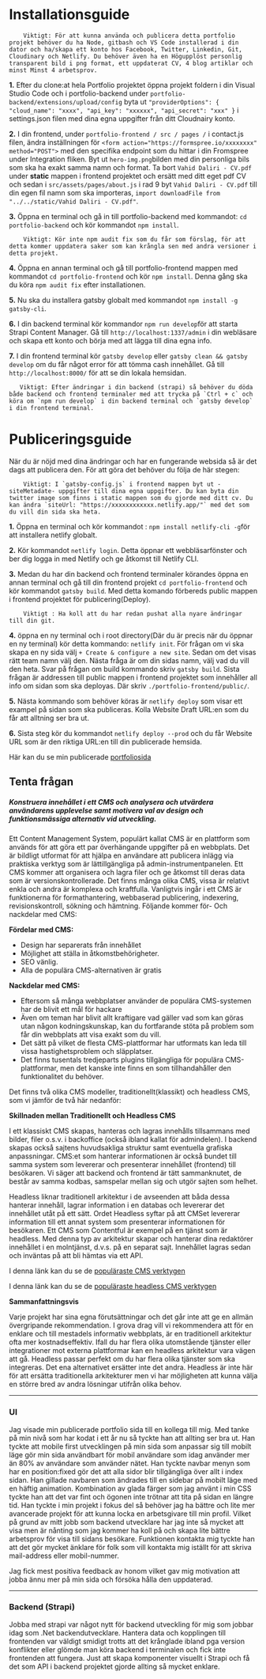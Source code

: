 # Installationsguide

        Viktigt: För att kunna använda och publicera detta portfolio projekt behöver du ha Node, gitbash och VS Code installerad i din dator och ha/skapa ett konto hos Facebook, Twitter, Linkedin, Git, Cloudinary och Netlify. Du behöver även ha en Högupplöst personlig transparent bild i png format, ett uppdaterat CV, 4 blog artiklar och minst Minst 4 arbetsprov.

**1.** Efter du clone:at hela Portfolio projektet öppna projekt foldern i din Visual Studio Code och i portfolio-backend under `portfolio-backend/extensions/upload/config` byta ut `"providerOptions": { "cloud_name": "xxxx", "api_key": "xxxxxx", "api_secret": "xxx" }` i settings.json filen med dina egna uppgifter från ditt Cloudnairy konto.

**2.** I din frontend, under `portfolio-frontend / src / pages /` i contact.js filen, ändra inställningen för `<form action="https://formspree.io/xxxxxxxx" method="POST">` med den specifika endpoint som du hittar i din Fromspree under Integration fliken. Byt ut `hero-img.png`bilden med din personliga bils som ska ha exakt samma namn och format. Ta bort `Vahid Daliri - CV.pdf` under **static** mappen i frontend projektet och ersätt med ditt eget pdf CV och sedan i `src/assets/pages/about.js` i rad 9 byt `Vahid Daliri - CV.pdf` till din egen fil namn som ska importeras, `import downloadFile from "../../static/Vahid Daliri - CV.pdf"`.  

**3.** Öppna en terminal och gå in till portfolio-backend med kommandot: `cd portfolio-backend` och kör kommandot `npm install`.
        
        Viktigt: Kör inte npm audit fix som du får som förslag, för att detta kommer uppdatera saker som kan krångla sen med andra versioner i detta projekt.
        
**4.** Öppna en annan terminal och gå till portfolio-frontend mappen med kommandot `cd portfolio-frontend` och kör `npm install`. Denna gång ska du köra `npm audit fix` efter installationen.

**5.** Nu ska du installera gatsby globalt med kommandot `npm install -g gatsby-cli`.

**6.** I din backend terminal kör kommandor `npm run develop`för att starta Strapi Content Manager. Gå till `http://localhost:1337/admin` i din webläsare och skapa ett konto och börja med att lägga till dina egna info.

**7.** I din frontend terminal kör `gatsby develop` eller `gatsby clean && gatsby develop` om du får något error för att tömma cash innehållet. Gå till `http://localhost:8000/` för att se din lokala hemsidan.
       
       Viktigt: Efter ändringar i din backend (strapi) så behöver du döda både backend och frontend terminaler med att trycka på `Ctrl + c` och köra om `npm run develop` i din backend terminal och `gatsby develop` i din frontend terminal.
       

# Publiceringsguide

När du är nöjd med dina ändringar och har en fungerande websida så är det dags att publicera den. För att göra det behöver du följa de här stegen:

        Viktigt: I `gatsby-config.js` i frontend mappen byt ut -siteMetadate- uppgifter till dina egna uppgifter. Du kan byta din twitter image som finns i static mappen som du gjorde med ditt cv. Du kan ändra `siteUrl: "https://xxxxxxxxxxxx.netlify.app/"` med det som du vill din sida ska heta.
        
**1.** Öppna en terminal och kör kommandot : `npm install netlify-cli -g`för att installera netlify globalt.

**2.** Kör kommandot `netlify login`. Detta öppnar ett webbläsarfönster och ber dig logga in med Netlify och ge åtkomst till Netlify CLI.

**3.** Medan du har din backend och frontend terminaler körandes öppna en annan terminal och gå till din frontend projekt `cd portfolio-frontend` och kör kommandot `gatsby build`. Med detta komando förbereds public mappen i frontend projektet för publicering(Deploy).

        Viktigt : Ha koll att du har redan pushat alla nyare ändringar till din git.
        
**4.** öppna en ny terminal och i root directory(Där du är precis när du öppnar en ny terminal) kör detta kommando: `netlify init`. För frågan om vi ska skapa en ny sida välj `+ Create & configure a new site`. Sedan om det visas rätt team namn välj den. Nästa fråga är om din sidas namn, välj vad du vill den heta. Svar på frågan om build kommando skriv `gatsby build`. Sista frågan är addressen till public mappen i frontend projektet som innehåller all info om sidan som ska deployas. Där skriv `./portfolio-frontend/public/`.

**5.** Nästa kommando som behöver köras är `netlify deploy` som visar ett exampel på sidan som ska publiceras. Kolla Website Draft URL:en som du får att alltning ser bra ut.

**6.** Sista steg kör du kommandot `netlify deploy --prod` och du får Website URL som är den riktiga URL:en till din publicerade hemsida.

Här kan du se min publicerade [portfoliosida](https://vahid-daliri-portfolio.netlify.app/)

## Tenta frågan

##### Konstruera innehållet i ett CMS och analysera och utvärdera användarens upplevelse samt motivera val av design och funktionsmässiga alternativ vid utveckling. 

Ett Content Management System, populärt kallat CMS är en plattform som används för att göra ett par överhängande uppgifter på en webbplats. Det är bildligt utformat för att hjälpa en användare att publicera inlägg via praktiska verktyg som är lättillgängliga på admin-instrumentpanelen. 
Ett CMS kommer att organisera och lagra filer och ge åtkomst till deras data som är versionskontrollerade. Det finns många olika CMS, vissa är relativt enkla och andra är komplexa och kraftfulla. Vanligtvis ingår i ett CMS är funktionerna för formathantering, webbaserad publicering, indexering, revisionskontroll, sökning och hämtning. Följande kommer för- Och nackdelar med CMS:

**Fördelar med CMS:**

+ Design har separerats från innehållet
+ Möjlighet att ställa in åtkomstbehörigheter.
+ SEO vänlig.
+ Alla de populära CMS-alternativen är gratis

**Nackdelar med CMS:**

+ Eftersom så många webbplatser använder de populära CMS-systemen har de blivit ett mål för hackare
+ Även om teman har blivit allt kraftigare vad gäller vad som kan göras utan någon kodningskunskap, kan du fortfarande stöta på problem som får din webbplats att visa exakt som du vill.
+ Det sätt på vilket de flesta CMS-plattformar har utformats kan leda till vissa hastighetsproblem och släpplatser.
+ Det finns tusentals tredjeparts plugins tillgängliga för populära CMS-plattformar, men det kanske inte finns en som tillhandahåller den funktionalitet du behöver.

Det finns två olika CMS modeller, traditionellt(klassikt) och headless CMS, som vi jämför de två här nedanför:

**Skillnaden mellan Traditionellt och Headless CMS**

I ett klassiskt CMS skapas, hanteras och lagras innehålls tillsammans med bilder, filer o.s.v. i backoffice (också ibland kallat för admindelen). I backend skapas också sajtens huvudsakliga struktur samt eventuella grafiska anpassningar. CMS:et som hanterar informationen är också bundet till samma system som levererar och presenterar innehållet (frontend) till besökaren. Vi säger att backend och frontend är tätt sammanknutet, de består av samma kodbas, samspelar mellan sig och utgör sajten som helhet.

Headless liknar traditionell arkitektur i de avseenden att båda dessa hanterar innehåll, lagrar information i en databas och levererar det innehållet utåt på ett sätt. Ordet Headless syftar på att CMSet levererar information till ett annat system som presenterar informationen för besökaren. Ett CMS som Contentful är exempel på en tjänst som är headless. Med denna typ av arkitektur skapar och hanterar dina redaktörer innehållet i en molntjänst, d.v.s. på en separat sajt. Innehållet lagras sedan och inväntas på att bli hämtas via ett API.

I denna länk kan du se de [populäraste CMS verktygen](https://en.wikipedia.org/wiki/List_of_content_management_systems)

I denna länk kan du se de [populäraste headless CMS verktygen](https://www.cmswire.com/web-cms/13-headless-cmss-to-put-on-your-radar/)

**Sammanfattningsvis**

Varje projekt har sina egna förutsättningar och det går inte att ge en allmän övergripande rekommendation. I grova drag vill vi rekommendera att för en enklare och till mestadels informativ webbplats, är en traditionell arkitektur ofta mer kostnadseffektiv. Ifall du har flera olika utomstående tjänster eller integrationer mot externa plattformar kan en headless arkitektur vara vägen att gå. Headless passar perfekt om du har flera olika tjänster som ska integreras.
Det ena alternativet ersätter inte det andra. Headless är inte här för att ersätta traditionella arkitekturer men vi har möjligheten att kunna välja en större bred av andra lösningar utifrån olika behov.

---
### UI

Jag visade min publicerade portfolio sida till en kollega till mig. Med tanke på min nivå som har kodat i ett år nu så tyckte han att allting ser bra ut. Han tyckte att mobile first utvecklingen på min sida som anpassar sig till mobilt läge gör min sida användbart för mobil användare som idag använder mer än 80% av användare som använder nätet. Han tyckte navbar menyn som har en position:fixed gör det att alla sidor blir tillgängliga över allt i index sidan. Han gillade navbaren som ändrades till en sidebar på mobilt läge med en häftig animation. Kombination av glada färger som jag använt i min CSS tyckte han att det var fint och ögonen inte trötnar att tita på sidan en längre tid. Han tyckte i min projekt i fokus del så behöver jag ha bättre och lite mer avancerade projekt för att kunna locka en arbetsgivare till min profil. Vilket på grund av mitt jobb som backend utvecklare har jag inte så mycket att visa men är nånting som jag kommer ha koll på och skapa lite bättre arbetsprov för visa till sidans besökare. Funktionen kontakta mig tyckte han att det gör mycket änklare för folk som vill kontakta mig iställt för att skriva mail-address eller mobil-nummer. 

Jag fick mest positiva feedback av honom vilket gav mig motivation att jobba ännu mer på min sida och försöka hålla den uppdaterad.

---
### Backend (Strapi)

Jobba med strapi var något nytt för backend utveckling för mig som jobbar idag som .Net backendutvecklare. Hantera data och kopplingen till frontenden var väldigt smidigt trotts att det krånglade ibland pga version konflikter eller glömde man köra backend i terminalen och fick inte frontenden att fungera. Just att skapa komponenter visuellt i Strapi och få det som API i backend projektet gjorde allting så mycket enklare.
